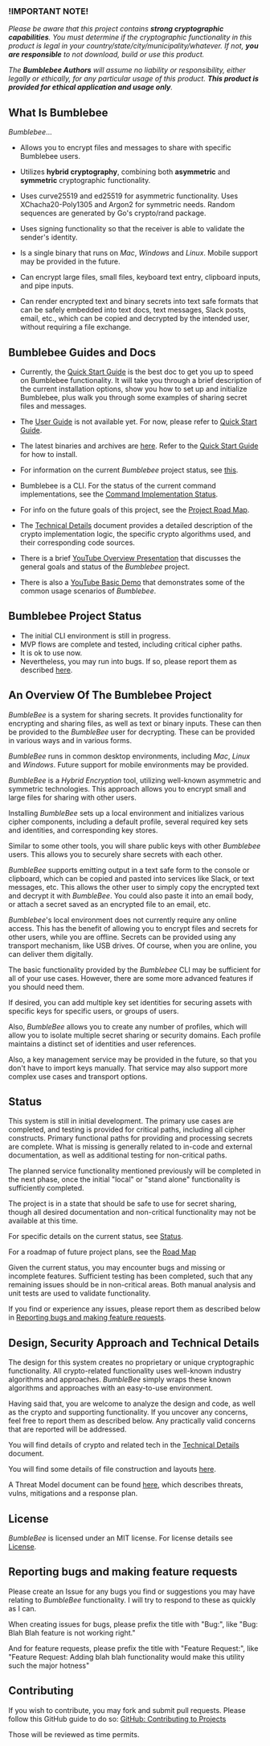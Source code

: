 ### **!IMPORTANT NOTE!**
_Please be aware that this project contains **strong cryptographic capabilities**.
You must determine if the cryptographic functionality in this product is legal in your 
country/state/city/municipality/whatever.  If not, **you are responsible** to not download, 
build or use this product._  

_The **Bumblebee Authors** will assume no liability or responsibility, either legally or
ethically, for any particular usage of this product.  **This product is provided for
ethical application and usage only**._

## What Is Bumblebee
_Bumblebee_...<br>

- Allows you to encrypt files and messages to share with specific Bumblebee users.

- Utilizes **hybrid cryptography**, combining both **asymmetric** and **symmetric**
cryptographic functionality.

- Uses curve25519 and ed25519 for asymmetric functionality. Uses XChacha20-Poly1305 and Argon2
for symmetric needs. Random sequences are generated by Go's crypto/rand package.

- Uses signing functionality so that the receiver is able to validate the sender's identity.

- Is a single binary that runs on _Mac_, _Windows_ and _Linux_.  Mobile support may be provided in
the future.

- Can encrypt large files, small files, keyboard text entry, clipboard inputs, and pipe inputs.

- Can render encrypted text and binary secrets into text safe formats that can be safely embedded into 
text docs, text messages, Slack posts, email, etc., which can be copied and decrypted by the intended user,
without requiring a file exchange.

## Bumblebee Guides and Docs

- Currently, the [Quick Start Guide](BUMBLEBEE_QUICK_START.md) is the best doc to get you up to speed
on Bumblebee functionality. It will take you through a brief description of the current
installation options, show you how to set up and initialize Bumblebee, plus walk you through some
examples of sharing secret files and messages.

- The [User Guide](USER_GUIDE.md) is not available yet.  For now, please refer to
[Quick Start Guide](BUMBLEBEE_QUICK_START.md).

- The latest binaries and archives are [here](https://github.com/thoughtrealm/bumblebee/releases/latest).
Refer to the [Quick Start Guide](BUMBLEBEE_QUICK_START.md) for how to install.

- For information on the current _Bumblebee_ project status, see [this](STATUS.md).

- Bumblebee is a CLI.  For the status of the current command implementations, see the
[Command Implementation Status](COMMAND_DEFINITIONS.md).

- For info on the future goals of this project, see the [Project Road Map](ROAD_MAP.md).

- The [Technical Details](TECHNICAL_DETAILS.md) document provides a detailed description of the 
crypto implementation logic, the specific crypto algorithms used, and their corresponding code sources.

- There is a brief [YouTube Overview Presentation](https://youtu.be/d8Ay6VDspAk) that discusses the general goals and status of
the _Bumblebee_ project.

- There is also a [YouTube Basic Demo](https://youtu.be/9ceIijof4eI) that demonstrates some of the common usage scenarios of _Bumblebee_.

## Bumblebee Project Status
- The initial CLI environment is still in progress.
- MVP flows are complete and tested, including critical cipher paths.
- It is ok to use now.
- Nevertheless, you may run into bugs. If so, please report them as described [here](#reporting).

## An Overview Of The Bumblebee Project
_BumbleBee_ is a system for sharing secrets.
It provides functionality for encrypting and sharing files, as well as text or binary inputs. 
These can then be provided to the _BumbleBee_ user for decrypting.  These can be provided in
various ways and in various forms.

_BumbleBee_ runs in common desktop environments, including _Mac_, _Linux_ and _Windows_.
Future support for mobile environments may be provided.

_BumbleBee_ is a _Hybrid Encryption_ tool, utilizing well-known asymmetric and symmetric technologies. 
This approach allows you to encrypt small and large files for sharing with other users.

Installing _BumbleBee_ sets up a local environment and initializes various cipher components,
including a default profile, several required key sets and identities, and corresponding key stores.

Similar to some other tools, you will share public keys with other _Bumblebee_ users.
This allows you to securely share secrets with each other.

_BumbleBee_ supports emitting output in a text safe form to the console or clipboard, which can
be copied and pasted into services like Slack, or text messages, etc.
This allows the other user to simply copy the encrypted text and decrypt it with _BumbleBee_.
You could also paste it into an email body, or attach a secret saved as an encrypted file to an email, etc.

_Bumblebee_'s local environment does not currently require any online access.
This has the benefit of allowing you to encrypt files and secrets for other users, while you are
offline.  Secrets can be provided using any transport mechanism, like USB drives.
Of course, when you are online, you can deliver them digitally.

The basic functionality provided by the _Bumblebee_ CLI may be sufficient for all of your use cases.
However, there are some more advanced features if you should need them.

If desired, you can add multiple key set identities for securing assets with specific keys
for specific users, or groups of users.

Also, _BumbleBee_ allows you to create any number of profiles, which will allow you to 
isolate multiple secret sharing or security domains. Each profile maintains a distinct set of identities and
user references.  

Also, a key management service may be provided in the future, so that you don't have to import
keys manually.  That service may also support more complex use cases and transport options.

## Status
This system is still in initial development. The primary use cases are completed, and
testing is provided for critical paths, including all cipher constructs. Primary functional paths
for providing and processing secrets are complete.  What is missing is generally related to
in-code and external documentation, as well as additional testing for non-critical paths.

The planned service functionality mentioned previously will be completed in the next phase, 
once the initial "local" or "stand alone" functionality is sufficiently completed.

The project is in a state that should be safe to use for secret sharing, though all 
desired documentation and non-critical functionality may not be available at this time. 

For specific details on the current status, see [Status](STATUS.md).

For a roadmap of future project plans, see the [Road Map](ROAD_MAP.md)

Given the current status, you may encounter bugs and missing or incomplete features.
Sufficient testing has been completed, such that any remaining issues should be in non-critical areas.
Both manual analysis and unit tests are used to validate functionality.

If you find or experience any issues, please report them as described below in 
[Reporting bugs and making feature requests](#reporting).

## Design, Security Approach and Technical Details
The design for this system creates no proprietary or unique cryptographic functionality.
All crypto-related functionality uses well-known industry algorithms and approaches.
_BumbleBee_ simply wraps these known algorithms and approaches with an easy-to-use environment. 

Having said that, you are welcome to analyze the design and code, as well as the crypto and 
supporting functionality.  If you uncover any concerns, feel free to report them as described 
below.  Any practically valid concerns that are reported will be addressed. 

You will find details of crypto and related tech in the [Technical Details](TECHNICAL_DETAILS.md) document.

You will find some details of file construction and layouts [here](docs/StreamCompositionOfBundles.pdf).

A Threat Model document can be found [here](THREAT_MODEL.md), which describes threats, vulns,
mitigations and a response plan.

## License
_BumbleBee_ is licensed under an MIT license.  For license details see [License](LICENSE).

## <a name="reporting"></a>Reporting bugs and making feature requests
Please create an Issue for any bugs you find or suggestions you may have relating to
_BumbleBee_ functionality. I will try to respond to these as quickly as I can.

When creating issues for bugs, please prefix the title with "Bug:", like "Bug: Blah Blah feature is not working right."

And for feature requests, please prefix the title with "Feature Request:", like "Feature Request: Adding blah blah functionality would make this utility such the major hotness"

## Contributing
If you wish to contribute, you may fork and submit pull requests. 
Please follow this GitHub guide to do so: 
[GitHub: Contributing to Projects](https://docs.github.com/en/get-started/quickstart/contributing-to-projects) 

Those will be reviewed as time permits.